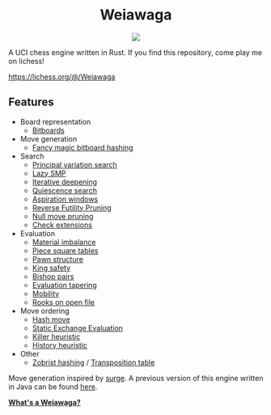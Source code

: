 <h1 align="center">Weiawaga</h1>
<p align="center">
  <img src="https://github.com/heiaha/weiawaga/actions/workflows/rust.yml/badge.svg">
</p>

A UCI chess engine written in Rust. If you find this repository, come play me on lichess!

https://lichess.org/@/Weiawaga

## Features

- Board representation
    - [Bitboards](https://en.wikipedia.org/wiki/Bitboard)
- Move generation
    - [Fancy magic bitboard hashing](https://www.chessprogramming.org/Magic_Bitboards#Fancy)
- Search
    - [Principal variation search](https://www.chessprogramming.org/Principal_Variation_Search)
    - [Lazy SMP](https://www.chessprogramming.org/Lazy_SMP)
    - [Iterative deepening](https://en.wikipedia.org/wiki/Iterative_deepening_depth-first_search)
    - [Quiescence search](https://en.wikipedia.org/wiki/Quiescence_search)
    - [Aspiration windows](https://www.chessprogramming.org/Aspiration_Windows)
    - [Reverse Futility Pruning](https://www.chessprogramming.org/Reverse_Futility_Pruning)
    - [Null move pruning](https://www.chessprogramming.org/Null_Move_Pruning)
    - [Check extensions](https://www.chessprogramming.org/Check_Extensions)
- Evaluation
    - [Material imbalance](https://www.chessprogramming.org/Material)
    - [Piece square tables](https://www.chessprogramming.org/Piece-Square_Tables)
    - [Pawn structure](https://www.chessprogramming.org/Pawn_Structure)
    - [King safety](https://www.chessprogramming.org/King_Safety)
    - [Bishop pairs](https://www.chessprogramming.org/Bishop_Pair)
    - [Evaluation tapering](https://www.chessprogramming.org/Tapered_Eval)
    - [Mobility](https://www.chessprogramming.org/Mobility)
    - [Rooks on open file](https://www.chessprogramming.org/Rook_on_Open_File)
- Move ordering
    - [Hash move](https://www.chessprogramming.org/Hash_Move)
    - [Static Exchange Evaluation](https://www.chessprogramming.org/Static_Exchange_Evaluation)
    - [Killer heuristic](https://www.chessprogramming.org/Killer_Heuristic)
    - [History heuristic](https://www.chessprogramming.org/History_Heuristic)
- Other
    - [Zobrist hashing](https://www.chessprogramming.org/Zobrist_Hashing) / [Transposition table](https://en.wikipedia.org/wiki/Transposition_table)

Move generation inspired by [surge](https://github.com/nkarve/surge). A previous version of this engine written in Java can be found [here](https://github.com/Heiaha/WeiawagaJ).

**[What's a Weiawaga?](https://www.youtube.com/watch?v=7lRpoYGzx0o)**